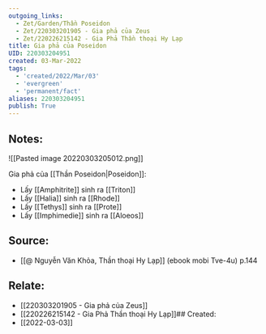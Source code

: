 ```yaml
---
outgoing_links:
  - Zet/Garden/Thần Poseidon
  - Zet/220303201905 - Gia phả của Zeus
  - Zet/220226215142 - Gia Phả Thần thoại Hy Lạp
title: Gia phả của Poseidon
UID: 220303204951
created: 03-Mar-2022
tags:
  - 'created/2022/Mar/03'
  - 'evergreen'
  - 'permanent/fact'
aliases: 220303204951
publish: True
---
```

## Notes:
![[Pasted image 20220303205012.png]]

Gia phả của [[Thần Poseidon|Poseidon]]:

- Lấy [[Amphitrite]] sinh ra [[Triton]]
- Lấy [[Halia]] sinh ra [[Rhode]]
- Lấy [[Tethys]] sinh ra [[Prote]]
- Lấy [[Imphimedie]] sinh ra [[Aloeos]]

## Source:
- [[@ Nguyễn Văn Khỏa, Thần thoại Hy Lạp]] (ebook mobi Tve-4u) p.144

## Relate:
- [[220303201905 - Gia phả của Zeus]]
- [[220226215142 - Gia Phả Thần thoại Hy Lạp]]## Created:
- [[2022-03-03]]
